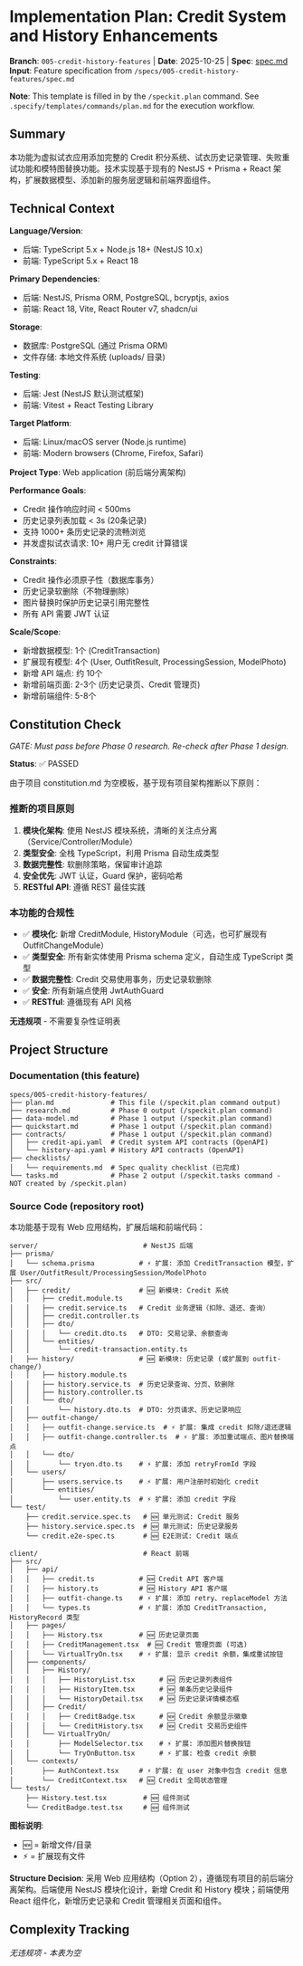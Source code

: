 # Implementation Plan: Credit System and History Enhancements

**Branch**: `005-credit-history-features` | **Date**: 2025-10-25 | **Spec**: [spec.md](spec.md)
**Input**: Feature specification from `/specs/005-credit-history-features/spec.md`

**Note**: This template is filled in by the `/speckit.plan` command. See `.specify/templates/commands/plan.md` for the execution workflow.

## Summary

本功能为虚拟试衣应用添加完整的 Credit 积分系统、试衣历史记录管理、失败重试功能和模特图替换功能。技术实现基于现有的 NestJS + Prisma + React 架构，扩展数据模型、添加新的服务层逻辑和前端界面组件。

## Technical Context

**Language/Version**:
- 后端: TypeScript 5.x + Node.js 18+ (NestJS 10.x)
- 前端: TypeScript 5.x + React 18

**Primary Dependencies**:
- 后端: NestJS, Prisma ORM, PostgreSQL, bcryptjs, axios
- 前端: React 18, Vite, React Router v7, shadcn/ui

**Storage**:
- 数据库: PostgreSQL (通过 Prisma ORM)
- 文件存储: 本地文件系统 (uploads/ 目录)

**Testing**:
- 后端: Jest (NestJS 默认测试框架)
- 前端: Vitest + React Testing Library

**Target Platform**:
- 后端: Linux/macOS server (Node.js runtime)
- 前端: Modern browsers (Chrome, Firefox, Safari)

**Project Type**: Web application (前后端分离架构)

**Performance Goals**:
- Credit 操作响应时间 < 500ms
- 历史记录列表加载 < 3s (20条记录)
- 支持 1000+ 条历史记录的流畅浏览
- 并发虚拟试衣请求: 10+ 用户无 credit 计算错误

**Constraints**:
- Credit 操作必须原子性（数据库事务）
- 历史记录软删除（不物理删除）
- 图片替换时保护历史记录引用完整性
- 所有 API 需要 JWT 认证

**Scale/Scope**:
- 新增数据模型: 1个 (CreditTransaction)
- 扩展现有模型: 4个 (User, OutfitResult, ProcessingSession, ModelPhoto)
- 新增 API 端点: 约 10个
- 新增前端页面: 2-3个 (历史记录页、Credit 管理页)
- 新增前端组件: 5-8个

## Constitution Check

*GATE: Must pass before Phase 0 research. Re-check after Phase 1 design.*

**Status**: ✅ PASSED

由于项目 constitution.md 为空模板，基于现有项目架构推断以下原则：

### 推断的项目原则

1. **模块化架构**: 使用 NestJS 模块系统，清晰的关注点分离（Service/Controller/Module）
2. **类型安全**: 全栈 TypeScript，利用 Prisma 自动生成类型
3. **数据完整性**: 软删除策略，保留审计追踪
4. **安全优先**: JWT 认证，Guard 保护，密码哈希
5. **RESTful API**: 遵循 REST 最佳实践

### 本功能的合规性

- ✅ **模块化**: 新增 CreditModule, HistoryModule（可选，也可扩展现有 OutfitChangeModule）
- ✅ **类型安全**: 所有新实体使用 Prisma schema 定义，自动生成 TypeScript 类型
- ✅ **数据完整性**: Credit 交易使用事务，历史记录软删除
- ✅ **安全**: 所有新端点使用 JwtAuthGuard
- ✅ **RESTful**: 遵循现有 API 风格

**无违规项** - 不需要复杂性证明表

## Project Structure

### Documentation (this feature)

```
specs/005-credit-history-features/
├── plan.md              # This file (/speckit.plan command output)
├── research.md          # Phase 0 output (/speckit.plan command)
├── data-model.md        # Phase 1 output (/speckit.plan command)
├── quickstart.md        # Phase 1 output (/speckit.plan command)
├── contracts/           # Phase 1 output (/speckit.plan command)
│   ├── credit-api.yaml  # Credit system API contracts (OpenAPI)
│   └── history-api.yaml # History API contracts (OpenAPI)
├── checklists/
│   └── requirements.md  # Spec quality checklist (已完成)
└── tasks.md             # Phase 2 output (/speckit.tasks command - NOT created by /speckit.plan)
```

### Source Code (repository root)

本功能基于现有 Web 应用结构，扩展后端和前端代码：

```
server/                          # NestJS 后端
├── prisma/
│   └── schema.prisma           # ⚡ 扩展: 添加 CreditTransaction 模型，扩展 User/OutfitResult/ProcessingSession/ModelPhoto
├── src/
│   ├── credit/                 # 🆕 新模块: Credit 系统
│   │   ├── credit.module.ts
│   │   ├── credit.service.ts   # Credit 业务逻辑（扣除、退还、查询）
│   │   ├── credit.controller.ts
│   │   ├── dto/
│   │   │   └── credit.dto.ts   # DTO: 交易记录、余额查询
│   │   └── entities/
│   │       └── credit-transaction.entity.ts
│   ├── history/                # 🆕 新模块: 历史记录 (或扩展到 outfit-change/)
│   │   ├── history.module.ts
│   │   ├── history.service.ts  # 历史记录查询、分页、软删除
│   │   ├── history.controller.ts
│   │   └── dto/
│   │       └── history.dto.ts  # DTO: 分页请求、历史记录响应
│   ├── outfit-change/
│   │   ├── outfit-change.service.ts  # ⚡ 扩展: 集成 credit 扣除/退还逻辑
│   │   ├── outfit-change.controller.ts  # ⚡ 扩展: 添加重试端点、图片替换端点
│   │   └── dto/
│   │       └── tryon.dto.ts    # ⚡ 扩展: 添加 retryFromId 字段
│   └── users/
│       ├── users.service.ts    # ⚡ 扩展: 用户注册时初始化 credit
│       └── entities/
│           └── user.entity.ts  # ⚡ 扩展: 添加 credit 字段
└── test/
    ├── credit.service.spec.ts   # 🆕 单元测试: Credit 服务
    ├── history.service.spec.ts  # 🆕 单元测试: 历史记录服务
    └── credit.e2e-spec.ts       # 🆕 E2E测试: Credit 端点

client/                          # React 前端
├── src/
│   ├── api/
│   │   ├── credit.ts           # 🆕 Credit API 客户端
│   │   ├── history.ts          # 🆕 History API 客户端
│   │   ├── outfit-change.ts    # ⚡ 扩展: 添加 retry、replaceModel 方法
│   │   └── types.ts            # ⚡ 扩展: 添加 CreditTransaction, HistoryRecord 类型
│   ├── pages/
│   │   ├── History.tsx         # 🆕 历史记录页面
│   │   ├── CreditManagement.tsx  # 🆕 Credit 管理页面 (可选)
│   │   └── VirtualTryOn.tsx    # ⚡ 扩展: 显示 credit 余额，集成重试按钮
│   ├── components/
│   │   ├── History/
│   │   │   ├── HistoryList.tsx      # 🆕 历史记录列表组件
│   │   │   ├── HistoryItem.tsx      # 🆕 单条历史记录组件
│   │   │   └── HistoryDetail.tsx    # 🆕 历史记录详情模态框
│   │   ├── Credit/
│   │   │   ├── CreditBadge.tsx      # 🆕 Credit 余额显示徽章
│   │   │   └── CreditHistory.tsx    # 🆕 Credit 交易历史组件
│   │   └── VirtualTryOn/
│   │       ├── ModelSelector.tsx    # ⚡ 扩展: 添加图片替换按钮
│   │       └── TryOnButton.tsx      # ⚡ 扩展: 检查 credit 余额
│   └── contexts/
│       ├── AuthContext.tsx     # ⚡ 扩展: 在 user 对象中包含 credit 信息
│       └── CreditContext.tsx   # 🆕 Credit 全局状态管理
└── tests/
    ├── History.test.tsx         # 🆕 组件测试
    └── CreditBadge.test.tsx     # 🆕 组件测试
```

**图标说明**:
- 🆕 = 新增文件/目录
- ⚡ = 扩展现有文件

**Structure Decision**: 采用 Web 应用结构（Option 2），遵循现有项目的前后端分离架构。后端使用 NestJS 模块化设计，新增 Credit 和 History 模块；前端使用 React 组件化，新增历史记录和 Credit 管理相关页面和组件。

## Complexity Tracking

*无违规项 - 本表为空*

